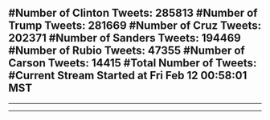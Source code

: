 #Number of Clinton Tweets: 285813
#Number of Trump Tweets: 281669
#Number of Cruz Tweets: 202371
#Number of Sanders Tweets: 194469
#Number of Rubio Tweets: 47355
#Number of Carson Tweets: 14415
#Total Number of Tweets:  
#Current Stream Started at Fri Feb 12 00:58:01 MST
---
---
---

